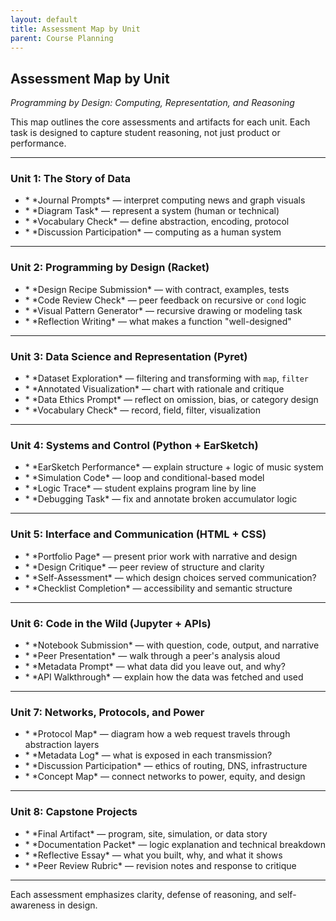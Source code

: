 ```yaml
---
layout: default
title: Assessment Map by Unit
parent: Course Planning
---
```


## Assessment Map by Unit
*Programming by Design: Computing, Representation, and Reasoning*

This map outlines the core assessments and artifacts for each unit. Each task is designed to capture student reasoning, not just product or performance.

---

### Unit 1: The Story of Data
- \* \*Journal Prompts\* — interpret computing news and graph visuals
- \* \*Diagram Task\* — represent a system (human or technical)
- \* \*Vocabulary Check\* — define abstraction, encoding, protocol
- \* \*Discussion Participation\* — computing as a human system

---

### Unit 2: Programming by Design (Racket)
- \* \*Design Recipe Submission\* — with contract, examples, tests
- \* \*Code Review Check\* — peer feedback on recursive or `cond` logic
- \* \*Visual Pattern Generator\* — recursive drawing or modeling task
- \* \*Reflection Writing\* — what makes a function "well-designed"

---

### Unit 3: Data Science and Representation (Pyret)
- \* \*Dataset Exploration\* — filtering and transforming with `map`, `filter`
- \* \*Annotated Visualization\* — chart with rationale and critique
- \* \*Data Ethics Prompt\* — reflect on omission, bias, or category design
- \* \*Vocabulary Check\* — record, field, filter, visualization

---

### Unit 4: Systems and Control (Python + EarSketch)
- \* \*EarSketch Performance\* — explain structure + logic of music system
- \* \*Simulation Code\* — loop and conditional-based model
- \* \*Logic Trace\* — student explains program line by line
- \* \*Debugging Task\* — fix and annotate broken accumulator logic

---

### Unit 5: Interface and Communication (HTML + CSS)
- \* \*Portfolio Page\* — present prior work with narrative and design
- \* \*Design Critique\* — peer review of structure and clarity
- \* \*Self-Assessment\* — which design choices served communication?
- \* \*Checklist Completion\* — accessibility and semantic structure

---

### Unit 6: Code in the Wild (Jupyter + APIs)
- \* \*Notebook Submission\* — with question, code, output, and narrative
- \* \*Peer Presentation\* — walk through a peer's analysis aloud
- \* \*Metadata Prompt\* — what data did you leave out, and why?
- \* \*API Walkthrough\* — explain how the data was fetched and used

---

### Unit 7: Networks, Protocols, and Power
- \* \*Protocol Map\* — diagram how a web request travels through abstraction layers
- \* \*Metadata Log\* — what is exposed in each transmission?
- \* \*Discussion Participation\* — ethics of routing, DNS, infrastructure
- \* \*Concept Map\* — connect networks to power, equity, and design

---

### Unit 8: Capstone Projects
- \* \*Final Artifact\* — program, site, simulation, or data story
- \* \*Documentation Packet\* — logic explanation and technical breakdown
- \* \*Reflective Essay\* — what you built, why, and what it shows
- \* \*Peer Review Rubric\* — revision notes and response to critique

---

Each assessment emphasizes clarity, defense of reasoning, and self-awareness in design.
